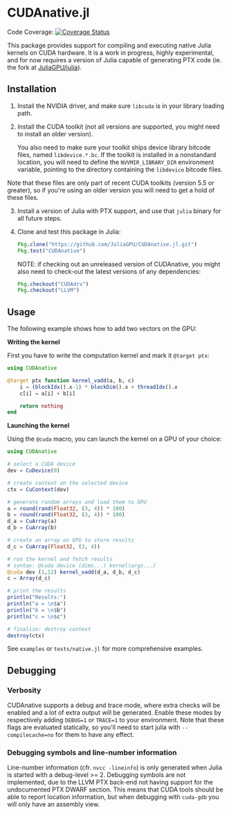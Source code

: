 # CUDAnative.jl

Code Coverage: [![Coverage Status](https://codecov.io/gh/JuliaGPU/CUDAnative.jl/coverage.svg)](https://codecov.io/gh/JuliaGPU/CUDAnative.jl)

This package provides support for compiling and executing native Julia kernels on CUDA
hardware. It is a work in progress, highly experimental, and for now requires a version of
Julia capable of generating PTX code (ie. the fork at
[JuliaGPU/julia](https://github.com/JuliaGPU/julia)).


## Installation

1. Install the NVIDIA driver, and make sure `libcuda` is in your library loading
   path.

2. Install the CUDA toolkit (not all versions are supported, you might need to install an
   older version).

   You also need to make sure your toolkit ships device library bitcode files, named
  `libdevice.*.bc`. If the toolkit is installed in a nonstandard location, you will need to
  define the `NVVMIR_LIBRARY_DIR` environment variable, pointing to the directory containing
  the `libdevice` bitcode files.

  Note that these files are only part of recent CUDA toolkits (version 5.5 or
  greater), so if you're using an older version you will need to get a hold of
  these files.

3. Install a version of Julia with PTX support, and use that `julia` binary for
   all future steps.

4. Clone and test this package in Julia:

   ```julia
   Pkg.clone("https://github.com/JuliaGPU/CUDAnative.jl.git")
   Pkg.test("CUDAnative")
   ```

   NOTE: if checking out an unreleased version of CUDAnative, you might also need to
   check-out the latest versions of any dependencies:

   ```julia
   Pkg.checkout("CUDAdrv")
   Pkg.checkout("LLVM")
   ```


## Usage

The following example shows how to add two vectors on the GPU:

**Writing the kernel**

First you have to write the computation kernel and mark it `@target ptx`:

```julia
using CUDAnative

@target ptx function kernel_vadd(a, b, c)
    i = (blockIdx().x-1) * blockDim().x + threadIdx().x
    c[i] = a[i] + b[i]

    return nothing
end

```

**Launching the kernel**

Using the `@cuda` macro, you can launch the kernel on a GPU of your choice:

```julia
using CUDAnative

# select a CUDA device
dev = CuDevice(0)

# create context on the selected device
ctx = CuContext(dev)

# generate random arrays and load them to GPU
a = round(rand(Float32, (3, 4)) * 100)
b = round(rand(Float32, (3, 4)) * 100)
d_a = CuArray(a)
d_b = CuArray(b)

# create an array on GPU to store results
d_c = CuArray(Float32, (3, 4))

# run the kernel and fetch results
# syntax: @cuda device (dims...) kernel(args...)
@cuda dev (1,12) kernel_vadd(d_a, d_b, d_c)
c = Array(d_c)

# print the results
println("Results:")
println("a = \n$a")
println("b = \n$b")
println("c = \n$c")

# finalize: destroy context
destroy(ctx)
```

See `examples` or `tests/native.jl` for more comprehensive examples.


## Debugging

### Verbosity

CUDAnative supports a debug and trace mode, where extra checks will be enabled and a lot of
extra output will be generated. Enable these modes by respectively adding `DEBUG=1` or
`TRACE=1` to your environment. Note that these flags are evaluated statically, so you'll
need to start julia with `--compilecache=no` for them to have any effect.

### Debugging symbols and line-number information

Line-number information (cfr. `nvcc -lineinfo`) is only generated when Julia is started with
a debug-level >= 2. Debugging symbols are not implemented, due to the LLVM PTX back-end not
having support for the undocumented PTX DWARF section. This means that CUDA tools should be
able to report location information, but when debugging with `cuda-gdb` you will only have
an assembly view.
